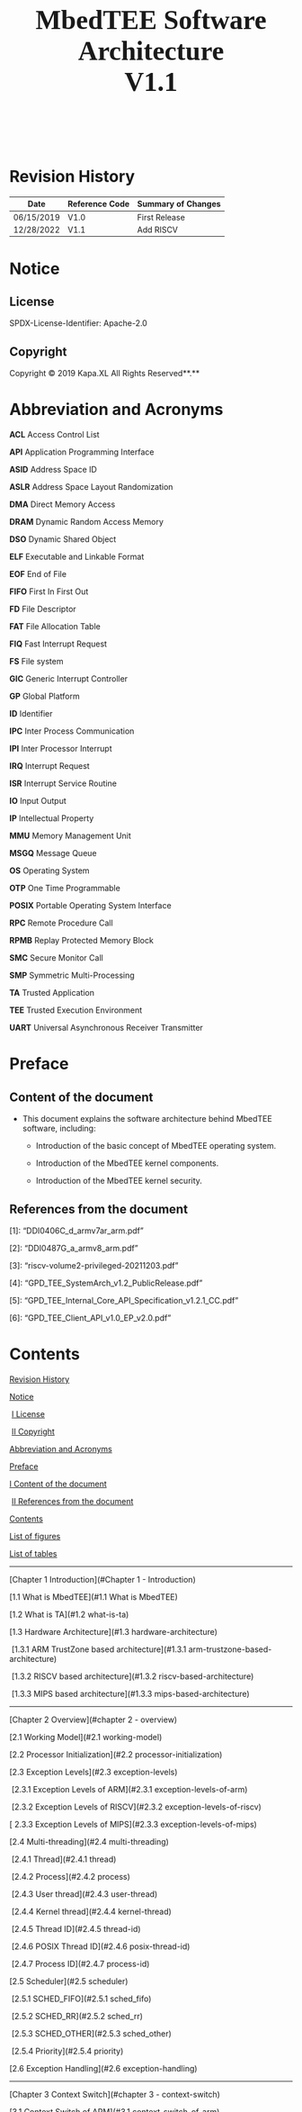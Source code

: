 <div align=center STYLE="page-break-after: always;">
    <br/><br/><br/><br/><br/><br/><br/><br/><br/><br/><br/><br/>
    <font size=22 face=“Arial”>
        <b>MbedTEE Software Architecture</b>
        <br/>
        <b>V1.1</b> 
    </font>
    <br/><br/><br/><br/><br/><br/>
</div>


# Revision History

| Date       | Reference Code | Summary of Changes |
| ---------- | -------------- | ------------------ |
| 06/15/2019 | V1.0           | First Release      |
| 12/28/2022 | V1.1           | Add RISCV          |

<div STYLE="page-break-after: always;"></div>

# Notice

## License

SPDX-License-Identifier: Apache-2.0

## Copyright

Copyright © 2019 Kapa.XL All Rights Reserved**.**

<div STYLE="page-break-after: always;"></div>

# Abbreviation and Acronyms

**ACL** Access Control List

**API** Application Programming Interface

**ASID** Address Space ID

**ASLR** Address Space Layout Randomization

**DMA** Direct Memory Access

**DRAM** Dynamic Random Access Memory

**DSO** Dynamic Shared Object

**ELF** Executable and Linkable Format

**EOF** End of File

**FIFO** First In First Out

**FD** File Descriptor

**FAT** File Allocation Table

**FIQ** Fast Interrupt Request

**FS** File system

**GIC** Generic Interrupt Controller

**GP** Global Platform

**ID** Identifier

**IPC** Inter Process Communication

**IPI** Inter Processor Interrupt

**IRQ** Interrupt Request

**ISR** Interrupt Service Routine

**IO** Input Output

**IP** Intellectual Property

**MMU** Memory Management Unit

**MSGQ** Message Queue

**OS** Operating System

**OTP** One Time Programmable

**POSIX** Portable Operating System Interface

**RPC** Remote Procedure Call

**RPMB** Replay Protected Memory Block

**SMC** Secure Monitor Call

**SMP** Symmetric Multi-Processing

**TA** Trusted Application

**TEE** Trusted Execution Environment

**UART** Universal Asynchronous Receiver Transmitter

<div STYLE="page-break-after: always;"></div>

# Preface

## Content of the document 

- This document explains the software architecture behind MbedTEE software, including:

  - Introduction of the basic concept of MbedTEE operating system.

  - Introduction of the MbedTEE kernel components.


  - Introduction of the MbedTEE kernel security.

## References from the document

\[1\]: “DDI0406C_d_armv7ar_arm.pdf”

\[2\]: “DDI0487G_a_armv8_arm.pdf”

\[3\]: “riscv-volume2-privileged-20211203.pdf”

\[4\]: “GPD_TEE_SystemArch_v1.2_PublicRelease.pdf”

\[5\]: “GPD_TEE_Internal_Core_API_Specification_v1.2.1_CC.pdf”

\[6\]: “GPD_TEE_Client_API_v1.0_EP_v2.0.pdf”

<div STYLE="page-break-after: always;"></div>

# Contents

[Revision History](#revision-history)

[Notice](#notice)

​	[I License](#license)

​	[II Copyright](#copyright)

[Abbreviation and Acronyms](#abbreviation-and-acronyms)

[Preface](#preface)

[	I Content of the document](#content-of-the-document)

​	[II References from the document](#references-from-the-document)

[Contents](#contents)

[List of figures](#list-of-figures)

[List of tables](#list-of-tables)

------

[Chapter 1 Introduction](#Chapter 1 - Introduction)

[1.1 What is MbedTEE](#1.1 What is MbedTEE)

[1.2 What is TA](#1.2 what-is-ta)

[1.3 Hardware Architecture](#1.3 hardware-architecture)

​	[1.3.1 ARM TrustZone based architecture](#1.3.1 arm-trustzone-based-architecture)

​	[1.3.2 RISCV based architecture](#1.3.2 riscv-based-architecture)

​	[1.3.3 MIPS based architecture](#1.3.3 mips-based-architecture)

------

[Chapter 2 Overview](#chapter 2 - overview)

[2.1 Working Model](#2.1 working-model)

[2.2 Processor Initialization](#2.2 processor-initialization)

[2.3 Exception Levels](#2.3 exception-levels)

​	[2.3.1 Exception Levels of ARM](#2.3.1 exception-levels-of-arm)

​	[2.3.2 Exception Levels of RISCV](#2.3.2 exception-levels-of-riscv)

[	2.3.3 Exception Levels of MIPS](#2.3.3 exception-levels-of-mips)

[2.4 Multi-threading](#2.4 multi-threading)

​	[2.4.1 Thread](#2.4.1 thread)

​	[2.4.2 Process](#2.4.2 process)

​	[2.4.3 User thread](#2.4.3 user-thread)

​	[2.4.4 Kernel thread](#2.4.4 kernel-thread)

​	[2.4.5 Thread ID](#2.4.5 thread-id)

​	[2.4.6 POSIX Thread ID](#2.4.6 posix-thread-id)

​	[2.4.7 Process ID](#2.4.7 process-id)

[2.5 Scheduler](#2.5 scheduler)

​	[2.5.1 SCHED_FIFO](#2.5.1 sched_fifo)

​	[2.5.2 SCHED_RR](#2.5.2 sched_rr)

​	[2.5.3 SCHED_OTHER](#2.5.3 sched_other)

​	[2.5.4 Priority](#2.5.4 priority)

[2.6 Exception Handling](#2.6 exception-handling)

------

[Chapter 3 Context Switch](#chapter 3 - context-switch)

[3.1 Context Switch of ARM](#3.1 context-switch-of-arm)

​	[3.1.1 REE SMC](#3.1.1 ree-smc)

​	[3.1.2 TEE SMC](#3.1.2 tee-smc)

​	[3.1.3 AArch32 SVC](#3.1.3 aarch32-svc)

​	[3.1.4 AArch64 SVC](#3.1.4 aarch64-svc)

​	[3.1.5 AArch32 Interrupt](#3.1.5 aarch32-interrupt)

​	[3.1.6 AArch64 Interrupt](#3.1.6 aarch64-interrupt)

[3.2 Context Switch of RISCV](#3.2 context-switch-of-riscv)

​	[3.2.1 System Call](#3.2.1 system-call)

​	[3.2.2 Interrupt](#3.2.2 interrupt)

[3.3 Context Switch of MIPS](#3.3 context-switch-of-mips)

​	[3.3.1 System Call](#3.3.1 system-call)

​	[3.3.2 Interrupt](#3.3.2 interrupt)

------

[Chapter 4 MbedTEE Components](#chapter 4 - mbedtee-components)

[4.1 Overview](#4.1 overview)

[4.2 System Call](#4.2 system-call)

[4.3 Heap Manager](#4.3 heap-manager)

[4.4 Page Manager](#4.4 page-manager)

[4.5 Timer Framework](#4.5 timer-framework)

[4.6 Synchronization Primitives](#4.6 synchronization-primitives)

[4.7 Tasklet](#4.7 tasklet)

[4.8 Workqueue](#4.8 workqueue)

[4.9 IPI](#4.9 ipi)

[4.10 RPC](#4.10 rpc)

[4.11 IPC](#4.11 ipc)

[4.12 ELF Loader](#4.12 elf-loader)

[4.13 MMU](#4.13 mmu)

[4.14 File System](#4.14 file-system)

​	[4.14.1 FS types](#4.14.1 fs-types)

​	[4.14.2 FS Operations](#4.14.2 fs-operations)

[4.15 Storage](#4.15 storage)

​	[4.15.1 Transient](#4.15.1 transient)

​	[4.15.2 Persistent](#4.15.2 persistent)

[4.16 DTB](#4.16 DTB)

[4.17 GlobalPlatform](#4.17 globalplatform)

------

[Chapter 5 TEE Security](#chapter 5 - tee-security)

[5.1 Isolation](#5.1 isolation)

​	[5.1.1 REE-TEE Isolation](#5.1.1 ree-tee-isolation)

​	[5.1.2 User-Kernel Isolation](#5.1.2 user-kernel-isolation)

​	[5.1.3 TA Isolation](#5.1.3 ta-isolation)

[5.2 ELF Mapping](#5.2 elf-mapping)

[5.3 Timer](#5.3 timer)

​	[5.3.1 Overview](#5.3.1 overview)

​	[5.3.2 Monotonic Counter](#5.3.2 monotonic-counter)

​	[5.3.3 Time Category](#5.3.3 time-category)

[5.4 Debugging](#5.4 debugging)

[5.5 Access Control Policy](#5.5 access-control-policy)

[5.6 IPC Security](#5.6 ipc-security)

​	[5.6.1 Message Queue](#5.6.1 message-queue)

​	[5.6.2 File descriptor sharing](#5.6.2 file-descriptor-sharing)

[5.7 RPC Security](#5.7 rpc-security)

[5.8 Image Security](#5.8 image-security)



------



# List of figures

[Figure 1‑1 ARM TrustZone Based Architecture](#Figure 1-1 ARM TrustZone Based Architecture)

[Figure 1‑2 FVP_VE_Cortex_A15x4 Processors](#Figure 1-2 FVP_VE_Cortex_A15x4 Processors)

[Figure 1‑3 RISCV Based Architecture](#Figure 1-3 RISCV Based Architecture)

[Figure 1‑4 QEMU RISCV Processors](#_Figure 1-4 QEMU RISCV Processors)

[Figure 1‑5 MIPS32 Based Architecture](#_Figure 1-5 MIPS32 Based Architecture)

[Figure 2‑1 Client is from REE](#_Figure 2-1 Client is from REE)

[Figure 2‑2 Client is another TA](#_Figure 2-2 Client is another TA)

[Figure 2‑3 Processor 0 Initialization Flow](#_Figure 2-3 Processor 0 Initialization Flow)

[Figure 2‑4 Secondary Processor Initialization Flow](#_Figure 2-4 Secondary Processor Initialization Flow)

[Figure 2‑5 Exception Levels of AArch32@ARMv7-A](#_Figure 2-5 Exception Levels of AArch32@ARMv7-A)

[Figure 2‑6 Exception Levels of AArch64@ARMv8-A/ARMv9-A](#_Figure 2-6 Exception Levels of AArch64@ARMv8-A/ARMv9-A)

[Figure 2‑7 Exception Levels of RISCV](#_Figure 2-7 Exception Levels of RISCV )

[Figure 2‑8 Exception Levels of MIPS](#_Figure 2-8 Exception Levels of MIPS)

[Figure 3-1 Synchronous SMC Call - AArch32](#_Figure 3-1 Synchronous SMC Call - AArch32)

[Figure 3‑2 Synchronous SMC Call – AArch64](#Figure 3-2 Synchronous SMC Call – AArch64)

[Figure 3‑3 Asynchronous SMC Call – AArch32](#_Figure 3-3 Asynchronous SMC Call – AArch32)

[Figure 3‑4 Asynchronous SMC Call – AArch64](#_Figure 3-4 Asynchronous SMC Call – AArch64)

[Figure 3‑5 System Call – AArch32](#_Figure 3-5 System Call – AArch32)

[Figure 3‑6 System Call – AArch64](#_Figure 3-6 System Call – AArch64)

[Figure 3‑7 FIQ Interrupts the REE - AArch32](#_Figure 3-7 FIQ Interrupts the REE - AArch32)

[Figure 3‑8 FIQ Interrupts the REE (Scheduled) - AArch32](#_Figure 3-8 FIQ Interrupts the REE (Scheduled) - AArch32)

[Figure 3‑9 FIQ - AArch32](#_Figure 3-9 FIQ - AArch32)

[Figure 3‑10 MbedTEE Forwards IRQ to REE - AArch32](#_Figure 3-10 MbedTEE Forwards IRQ to REE - AArch32)

[Figure 3‑11 TEE IRQ Interrupts the REE - AArch64](#_Figure 3-11 TEE IRQ Interrupts the REE - AArch64)

[Figure 3‑12 TEE IRQ Interrupts the REE (Scheduled) - AArch64](#_Figure 3-12 TEE IRQ Interrupts the REE (Scheduled) - AArch64)

[Figure 3‑13 REE IRQ Interrupts the TEE - AArch64](#_Figure 3-13 REE IRQ Interrupts the TEE - AArch64)

[Figure 3‑14 TEE IRQ - AArch64](#_Figure 3-14 TEE IRQ - AArch64)

[Figure 3‑15 System Call - RISCV](#_Figure 3-15 System Call - RISCV)

[Figure 3‑16 Interrupt – RISCV](#_Figure 3-16 Interrupt - RISCV)

[Figure 3‑17 System Call - MIPS](#_Figure 3-17 System Call - MIPS)

[Figure 3‑18 Interrupt - MIPS](#_Figure 3-18 Interrupt - MIPS)

[Figure 4‑1 MbedTEE Components](#_Figure 4-1 MbedTEE Components)

[Figure 4‑2 Persistent storage based on reefs](#_Figure 4-2 Persistent storage based on reefs)

[Figure 5‑1 AArch32 Address Space](#_Figure 5-1 AArch32 Address Space)

[Figure 5‑2 AArch64 Address Space](#_Figure 5-2 AArch64 Address Space)

[Figure 5‑3 RISCV32 SV32 Address Space](#_Figure 5-3 RISCV32 SV32 Address Space)

[Figure 5‑4 RISCV64 SV39 Address Space](#_Figure 5-4 RISCV64 SV39 Address Space)

[Figure 5‑5 MIPS32 Address Space](#_Figure 5-5 MIPS32 Address Space)

[Figure 5‑6 PS information](#_Figure 5-6 PS information)

# List of tables

[Table 1‑1 OS information - ARM](#_Table 1‑1 OS information - ARM)

[Table 1‑2 Communication Method - ARM](#_Table 1‑2 Communication Method - ARM)

[Table 1‑3 OS information – RISCV](#_Table 1‑3 OS information – RISCV)

[Table 1‑4 Communication Method - RISCV](#_Table 1‑4 Communication Method - RISCV)

[Table 5‑1 Kernel ELF Segments](#_Table 5‑1 Kernel ELF Segments)

[Table 5‑2 TA ELF Segments](#_Table 5‑2 TA ELF Segments)



<div STYLE="page-break-after: always;"></div>

#  Chapter 1 - Introduction

## 1.1 What is MbedTEE

MbedTEE is an implementation of Trusted Execution Environment (TEE) for embedded devices, it’s a real time operating system which comply with POSIX and GlobalPlatform, it manages the security resources and provides security services to system.

MbedTEE leverages the security architecture in the SoC, it’s explicitly isolated with Rich Execution Environment (REE) and the isolation is enforced by the SoC’s security technology at hardware level, remote procedure call (RPC) is introduced for the REE-TEE communication. TEE has higher security level than REE, and TEE can enable or disable the REE access to some of the hardware resources.

MbedTEE currently supports AArch32, AArch64, Riscv32, Riscv64 and MIPS32R2 architectured processors (CPU).

## 1.2 What is TA

A Trusted Application (TA) is a program that runs in the TEE user space and exposes security services to its clients.

A Trusted Application is command-oriented. Clients access a Trusted Application by opening a session with the Trusted Application and invoking commands within the session. When a Trusted Application receives a command, it parses the messages associated with the command, performs any required processing, and then sends a response back to the client.

A client typically runs in the Rich Execution Environment and communicates with a Trusted Application using the TEE Client API. It is then called a “Client Application”. It is also possible for a Trusted Application to act as a client of another Trusted Application, using the GlobalPlatform Internal Core API. The term “Client” covers both cases.

## 1.3 Hardware Architecture

Before looking into MbedTEE, this section introduces some of possible hardware architectures that the TEE may run at.

- The ARM TrustZone based architecture.

- The RISCV based architecture

- The MIPS based architecture

### 1.3.1 ARM TrustZone based architecture

<img src="media-arch/image2.png" style="zoom:35%"/>

<center><h6>Figure 1-1 ARM TrustZone Based Architecture</h6></center>

The ARM processor (armv7a, armv8a and armv9a CPU) can work in non-trusted mode and trusted mode, depending on the TrustZone enable or not. The non-trusted mode is design for the rich OS (e.g. Linux) with all non-secure applications. Whereas, the trusted mode is designed for the TEE to execute secure libraries and trusted applications.

Under the ARM TrustZone architecture, the TEE runs at the same processor (CPU) as the REE with the time-sharing scheduling mechanism. TEE and REE are explicitly isolated and this isolation is enforced by the TrustZone and SoC’s security technology at hardware level, only a tiny bridge based on the SMC instruction is used for the REE-TEE communication.

The following figure takes the ARM FVP_VE_Cortex_A15x4 as an example, this SoC is designed to have 4 processors in one CPU cluster, MbedTEE can run on all of these processors with SMP supported, which means SMC instruction can be executed on every processor to request the security services from MbedTEE, MbedTEE will process the requests symmetrically.

<img src="media-arch/image3.png" style="zoom:30%"/>

<center><h6>Figure 1-2 FVP_VE_Cortex_A15x4 Processors</h6></center>

Seen from the above hardware architectures, ARM SoC supports below software architecture with TEE. Table 1‑1 illustrates the OS information.

<center><h6>Table 1‑1 OS information - ARM</h6></center>

| Rich Execution Environment | Trusted Execution Environment |
|:--------------------------:|:-----------------------------:|
|  ARM Non-Trusted (Linux)   |     ARM Trusted (TEE OS)      |



Table 1‑2 illustrates the communication method between different execution environments.												

<center><h6>Table 1‑2 Communication Method - ARM</h6></center>

|          |  REE to TEE   |  TEE to REE   |
|:--------:|:-------------:|:-------------:|
|   Data   | Shared memory | Shared memory |
| Commands |      SMC      |   IPI (SGI)   |

The communications between REE and TEE relies on Secure Monitor Call (SMC) instruction or IPI (inter processor interrupt), through which the CPU enters monitor mode from non-secure or secure and then fully switch the context of different worlds.

### 1.3.2 RISCV based architecture

<img src="media-arch/image4.png" style="zoom:35%"/>

<center><h6>Figure 1-3 RISCV Based Architecture</h6></center>

Due to the RISCV does not have the TrustZone or similar extension, thus the MbedTEE needs to run at a dedicated security processor (CPU). At this case, the REE processor (CPU) is running the rich OS (e.g. Linux) with all non-secure applications. Whereas, the TEE processor is running the MbedTEE to execute secure libraries and trusted applications.

Under this architecture, TEE and REE are explicitly isolated and the isolation is enforced by the SoC’s security technology at hardware level, only a tiny bridge based on the SSWI is used for the REE-TEE communication.

The following figure takes the RISCV32/RISCV64 QEMU virtual platform as an example, this platform is configured to have 8 processors (e.g. qemu-system-riscv64 -M virt -smp 8), MbedTEE can run on all of these processors with SMP supported, which means SSWI interrupt can be served/issued on every processor to request/response the security services from MbedTEE, MbedTEE will process the requests symmetrically.

<img src="media-arch/image5.png" style="zoom:30%"/>

<center><h6>Figure 1-4 QEMU RISCV Processors</h6></center>

Seen from the above hardware architectures, RISCV virtual platform supports below software architecture with TEE. Table 1‑3 illustrates the OS information.

<center><h6>Table 1‑3 OS information – RISCV</h6></center>

|  Rich Execution Environment  | Trusted Execution Environment |
|:----------------------------:|:-----------------------------:|
| REE Processors (4~7) (Linux) | TEE Processors (0~3) (TEE OS) |

Table 1‑4 illustrates the communication method between different execution environments.

<center><h6>Table 1‑4 Communication Method - RISCV</h6></center>

|          |  REE to TEE   |  TEE to REE   |
|:--------:|:-------------:|:-------------:|
|   Data   | Shared memory | Shared memory |
| Commands |     SSWI      |     SSWI      |

The communications between REE and TEE relies on SSWI extension, through which the CPU generates the software interrupt to the other world.

### 1.3.3 MIPS based architecture

Current MbedTEE only supports to run at a single MIPS32R2 processor (CPU), no SMP supported, no REE communication supported.

<img src="media-arch/image6.png" style="zoom:40%"/>

<center><h6>Figure 1-5 MIPS32 Based Architecture</h6></center>

<div STYLE="page-break-after: always;"></div>

#  Chapter 2 - Overview

## 2.1 Working Model

- Client is from the REE

  <img src="media-arch/image7.png" style="zoom:20%"/>

<center><h6>Figure 2-1 Client is from REE</h6></center>

- Client is another TA (instance)

  <img src="media-arch/image8.png" style="zoom:20%"/>

<center><h6>Figure 2-2 Client is another TA</h6></center>

## 2.2 Processor Initialization

Take the ARM TrustZone based SoC as example, RISCV/MIPS flow are similar except the secondary processors (CPU) wake up method.

- Processor 0 initialization flow in TEE world:

  <img src="media-arch/image9.png" style="zoom:40%"/>

<center><h6>Figure 2-3 Processor 0 Initialization Flow</h6></center>

- Secondary processors initialization flow in TEE world:

  <img src="media-arch/image10.png" style="zoom:40%"/>

<center><h6>Figure 2-4 Secondary Processor Initialization Flow</h6></center>

## 2.3 Exception Levels

### 2.3.1 Exception Levels of ARM

The following figure illustrates the exception levels and security states in the AArch32@ARMv7-A processor. (It’s a little bit different with the AArch64@ARMv8-A/ARMv9-A on the S-EL3, AArch64 has the S-EL1 for the TEE kernel and S-EL3 for the secure monitor, which the AArch32@ARMv7-A does not have the S-EL3, the TEE kernel occupies the S-EL1 alongside the secure monitor in the ARMv7-A.)

**EL0**: lowest exception level to execute the REE applications.

**EL1**: privileged exception level to execute the REE kernel.

**EL2**: privileged exception level to execute the Hypervisor.

**S-EL0**: secure exception level to execute the trusted applications.

**S-EL1**: secure exception level to execute the TEE kernel.

**S-EL3**: highest secure exception level to execute the secure monitor routine.

![](media-arch/image11.png)

<center><h6>Figure 2-5 Exception Levels of AArch32@ARMv7-A</h6></center>

**Processor modes in the AArch32@ARMv7-A**:

**User**: non-privileged mode for most of the programs and applications.

**SVC**: Entered on reset, or when a SVC instruction is executed.

**System**: privileged mode for the operating system, sharing the registers with User mode.

**FIQ**: Entered on an FIQ interrupt exception

**IRQ**: Entered on an IRQ interrupt exception

**ABT**: Entered on a memory access exception

**UND**: Entered when an undefined instruction is executed

![](media-arch/image12.png)

<center><h6>Figure 2-6 Exception Levels of AArch64@ARMv8-A/ARMv9-A</h6></center>

### 2.3.2 Exception Levels of RISCV

**Level 0**: **User** exception level to execute the applications.

**Level 1**: **Supervisor** exception level to execute the kernel.

**Level 2**: Reserved.

**Level 3**: **Machine** exception level, highest privileges.

![](media-arch/image13.png)

<center><h6>Figure 2-7 Exception Levels of RISCV</h6></center>

### 2.3.3 Exception Levels of MIPS

**User Mode**: **User** exception level to execute the applications.

**Kernel Mode**: **Kernel** exception level to execute the kernel. The core enters kernel mode both at reset and when an exception is recognized.

**Supervisor Mode**: Not in use.

![](media-arch/image14.png)

<center><h6>Figure 2-8 Exception Levels of MIPS</h6></center>

## 2.4 Multi-threading

Most of the modern operating systems provide the multi-threading support and MbedTEE is not different from these operating systems. MbedTEE supports multi-threads as they can provide concurrency or parallelism on the single or multiple processor (CPU) systems.

MbedTEE modules (TA or kernel modules) can attain parallelism by spawning some operations in the background, TA or kernel modules achieve this by delegating these operations to the corresponding user or kernel threads, these threads are independent sequences of execution corresponding to their mission.

**There are diverse definitions of the user and kernel threads under different operating systems, the following sections introduce what they are under the MbedTEE operating systems.**

### 2.4.1 Thread

A thread is an entity within a process that can be scheduled for execution. Each thread has its own scheduling attribute (e.g. scheduling policy and priority), thread local storage, a unique thread identifier, and a set of structures the operating system will use to save/restore the thread context in scheduling. The thread context includes the thread's set of machine registers, the kernel stack and the user stack in its process’s address space.

### 2.4.2 Process

A process is one that only runs at the user space and runs only the TA’s code. Each process is started with a single thread, often called the primary thread, but can create additional threads from any of its threads, each process must have at least one thread of execution. Each process provides the resources needed to execute a program, including a virtual address space, executable code, heap, opened handles to system objects (e.g. file descriptors), device ACL, IPC ACL, a unique process identifier, process configuration (e.g. name and UUID). The process’s resources are visible to all of its threads, that means one thread can share the resource with each other threads within the same process. The process resource is totally not visible to other processes, the resource sharing between processes must go through the explicit IPC.

### 2.4.3 User thread

A user thread is one that runs at the user space, but it can call into kernel space by issuing system call, it’s still considered a user thread even though it can execute kernel code.

MbedTEE provides the complete support of POSIX thread in the user space, each process (TA) can create its own thread(s), new created thread is only visible within the owner process (TA).

### 2.4.4 Kernel thread

A kernel thread is one that only runs at the kernel space and runs only the kernel code, it’s created by the operating system or kernel modules and it’s not associated with any user thread.

Both the user and kernel threads are scheduled by the kernel scheduler.

### 2.4.5 Thread ID

Thread unique identifier within the whole MbedTEE.

### 2.4.6 POSIX Thread ID

Thread unique identifier within its owner process (TA).

### 2.4.7 Process ID

Process unique identifier within the whole MbedTEE, it’s equal to its primary thread ID.

## 2.5 Scheduler

In order to support the multi-threading, MbedTEE supports the POSIX standard scheduler to control the execution of each thread, each thread has its own associated scheduling policy and priority. Associated with each policy is a priority range. Each policy specifies the minimum and maximum priorities for that policy. The priority ranges for each policy may overlap the priority ranges of other policies.

To balance the loading of processors (CPU) which are running at the same MbedTEE, MbedTEE scheduler supports the Symmetric Multi-Processing (SMP) mechanism.

MbedTEE provides the support of following scheduler policies:

### 2.5.1 SCHED_FIFO

Generally, SCHED_FIFO is a real-time scheduling policy known as "first come, first served." This strategy allows real-time processes to run until a higher priority thread arrives or they voluntarily yield the processor (CPU). SCHED_FIFO is suitable for threads that require a strict response time because it ensures that once a thread is executed, it will not be preempted by other threads of same priority.

MbedTEE supports the SCHED_FIFO policy, threads scheduled under this policy are chosen from a thread ready queue that is ordered by the time its threads have been on the queue without being executed; generally, the head of the queue is the thread that has been on the queue the longest time, and the tail is the thread that has been on the queue the shortest time.

- When a SCHED_FIFO thread starts running, it continues to run until it voluntarily gives up CPU or is preempted by a higher priority thread.

- If multiple SCHED_FIFO threads of the same priority are ready to run, the SCHED_FIFO policy requires that the currently running thread must actively yield CPU before subsequent threads of the same priority can run.

- The thread becomes the tail of the thread ready queue under the following cases:

- When a running thread [yield](http://pubs.opengroup.org/onlinepubs/9699919799/functions/sched_yield.html) CPU,

- When a blocked thread becomes a runnable thread,

- When the priority is changed.

When using SCHED_FIFO, be aware that such threads can occupy the CPU for a long time, affecting the execution of other threads on the system. Therefore, such threads should be designed to ensure that they can yield the CPU in a reasonable amount of time to avoid excessive use of system resources.

### 2.5.2 SCHED_RR

MbedTEE supports the SCHED_RR policy, SCHED_RR is a real-time scheduling policy that manages threads on a Round-Robin basis. This policy ensures fairness by allowing threads with the same priority to take turns using CPU resources in the order of time slices. When a thread runs out of time slices, it is placed at the end of the ready queue, waiting for the next dispatch.

The effect of this policy is to ensure that if there are multiple SCHED_RR threads at the same priority, one of them does not monopolize the CPU. An application should not rely only on the use of SCHED_RR to ensure application progress among multiple threads if the application includes threads using the SCHED_FIFO policy at the same or higher priority levels or SCHED_RR threads at a higher priority level.

### 2.5.3 SCHED_OTHER

POSIX defines the policy SCHED_OTHER which is implementation-defined, that allows the operating system define its own specific scheduling policy to improve the portability.

MbedTEE SCHED_OTHER is a dynamic-priority policy, the priority will be auto-decreased after the thread consumed certain CPU time slice, when the priority decreased to the minimum, MbedTEE scheduler will reset its priority to the original one, and so on. This policy ensures that there is no thread with SCHED_OTHER policy can monopolize the CPU. Major of the TAs will use this policy and this is the default policy when creating a thread.

### 2.5.4 Priority

MbedTEE scheduler manages both the kernel and user thread execution, the kernel and user thread have different priority ranges, major of the kernel threads have higher priority than the user thread. The priority differences are listed as below, higher value corresponding to higher priority.

- 0 ~ 63 for the kernel thread priority

- 0 ~ 39 for the user thread priority

- Default kernel thread priority is 44

- Default user thread priority is 16

Kernel thread can set its priority even lower than the user thread, that’s depended on the thread’s mission.

## 2.6 Exception Handling

Exception is a system event or condition that requires to halt the normal execution and instead executes a dedicated software routine known as the exception handler. After the exception has been handled, the operating system resumes the context before taking the exception if there is no context switch required. (refer to the following chapter for the context switch).

**MbedTEE kernel catches all the exceptions and handles all of them to avoid the undefined behaviors of the TEE execution.**

Here takes the AArch32 exceptions as an example (4 kinds of exceptions):

- Interrupt:

  - FIQ: According to the MbedTEE design, the FIQ is dedicated for the TEE world, and all FIQs are routed to the monitor mode. The FIQ is not visible to the REE world, REE world can’t influence any FIQ configurations and exceptions.

  - IRQ: The IRQ is dedicated for the REE world, but it may occur during the MbedTEE execution. In case of the IRQ occurred during the MbedTEE execution, MbedTEE just switch the context to REE instead of responding this IRQ, that means the REE IRQ can interrupt the MbedTEE execution and MbedTEE just forwards the IRQ to REE. A substituted solution is that MbedTEE masks the IRQ during the MbedTEE execution, as thus the IRQ will never be able to interrupt the MbedTEE, but the IRQ latency time will be terrible.
- Aborts:

  - Prefetch aborts on the instruction fetch

  - Data aborts on the data access

  - Undefined aborts
- **Reset**: Reset is the highest priority exception and can’t be masked.
- Software Generated:

  - The supervisor call (SVC) enables the user code to request the kernel service.
- The secure monitor call (SMC) enables the REE to request the TEE service.



<div STYLE="page-break-after: always;"></div>

#  Chapter 3 - Context Switch

## 3.1 Context Switch of ARM

Context switch may happen during any time of the processor (CPU) execution, and may be triggered by the software interrupt or the external interrupt.

There are two kinds of context switches under the ARM TrustZone based MbedTEE architecture, one is the REE-TEE world context switch, another one is the thread context switch inside the MbedTEE.

The following sections illustrate the different handling manners of different cases inside MbedTEE.

### 3.1.1 REE SMC

REE can request the TEE service through the SMC, there are two kinds of function calls can be issued by REE: the synchronous and the asynchronous calls.

#### Synchronous Call

The AArch32 synchronous call is used for the short time request, with this type the monitor routine does not wakeup any MbedTEE threads to respond this call, it handles this kind of calls directly with the FIQ and IRQ masked. Only the REE-TEE world contexts are switched under this type, no context switch of MbedTEE threads.

![](media-arch/image15.png)



<center><h6>Figure 3-1 Synchronous SMC Call - AArch32</h6></center>

The AArch64 synchronous call is different with AArch32, AArch64 monitor delegates the EL3 SMC to EL1 SGI, then the synchronous call can be handled in EL1 MbedTEE SGI routine properly.

![](media-arch/image16.png)



<center><h6>Figure 3-2 Synchronous SMC Call – AArch64</h6></center>

#### Asynchronous Call

The asynchronous call is used for handling long time request which may lead MbedTEE wait, with this type the monitor routine (or EL1 SGI routine @ AArch64) wakes up a MbedTEE kernel thread (rpc-workqueue) to respond this call by enqueuing a work to the rpc-workqueue. The REE-TEE world context switch and the MbedTEE thread context switch are both involved.

**For the AArch32 SMC:**

![](media-arch/image17.png)

<center><h6>Figure 3-3 Asynchronous SMC Call – AArch32</h6></center>

**For the AArch64 SMC:**

![](media-arch/image18.png)

<center><h6>Figure 3-4 Asynchronous SMC Call – AArch64</h6></center>

### 3.1.2 TEE SMC

Normally the MbedTEE kernel is working at the AArch32 System mode or AArch64 EL1T, when the MbedTEE kernel needs to request the monitor services, it can also issue the SMC to enter the monitor mode. Currently this kind of TEE SMC (SMC Issued from MbedTEE internal) is only used for the secondary processors power up and power down.

### 3.1.3 AArch32 SVC

AArch32 SVC is the software generated supervisor call to request the kernel service (system call). The following figure illustrates the AArch32 context switch of both the normal SVC and scheduler SVC.

![](media-arch/image19.png)



<center><h6>Figure 3-5 System Call – AArch32</h6></center>

### 3.1.4 AArch64 SVC

AArch64 SVC is the software generated supervisor call to request the kernel service (system call). The following figure illustrates the AArch64 context switch of both the normal SVC and scheduler SVC.

![](media-arch/image20.png)

<center><h6>Figure 3-6 System Call – AArch64</h6></center>

### 3.1.5 AArch32 Interrupt

#### FIQ Raised during REE Execution

The AArch32 FIQ is dedicated for the MbedTEE and the FIQs are all routed to monitor mode, so when a FIQ is raised during REE execution, the monitor receives this FIQ and switches the context to the MbedTEE, then the MbedTEE corresponding FIQ routine can respond this FIQ.

- If it is a normal FIQ, it isn’t related to any scheduler functionalities.

![](media-arch/image21.png)



<center><h6>Figure 3-7 FIQ Interrupts the REE - AArch32</h6></center>

- If it is a FIQ related to MbedTEE scheduler. (e.g. scheduler timer FIQ)

![](media-arch/image22.png)



<center><h6>Figure 3-8 FIQ Interrupts the REE (Scheduled) - AArch32</h6></center>

#### FIQ Raised during TEE Execution

Due to the AArch32 FIQ is dedicated for the MbedTEE, so the handler logic is quite simple when the FIQ is raised during MbedTEE execution. Refer to the following figure to know the details of the normal FIQ and scheduler FIQ handler logics.

![](media-arch/image23.png)

<center><h6>Figure 3-9 FIQ - AArch32</h6></center>

#### IRQ Raised during TEE Execution

The AArch32 IRQ is dedicated for the REE and the IRQ may occur during the TEE execution, MbedTEE just switches the context to REE instead of responding this IRQ.

After the AArch32 processor context is switched to REE, REE receives this IRQ and handles it immediately.

![](media-arch/image24.png)

<center><h6>Figure 3-10 MbedTEE Forwards IRQ to REE - AArch32</h6></center>

#### IRQ Raised during REE Execution

The AArch32 IRQ is dedicated for the REE, so there is no context switch in MbedTEE when the IRQ is raised during REE execution.

###  3.1.6 AArch64 Interrupt 

#### FIQ

The AArch64 FIQ is dedicated for the monitor mode, Monitor FIQ will be asserted on the following cases:

- TEE IRQ raised during REE execution

- REE IRQ raised during TEE execution

For case 1, when a TEE IRQ is raised during REE execution, the processor jumps to the monitor FIQ exception entry, then the monitor switches the context to the MbedTEE, the MbedTEE corresponding IRQ routine will respond this IRQ.

For case 2, when a REE IRQ is raised during TEE execution, the processor jumps to the monitor FIQ exception entry, then the monitor switches the context to the REE, the REE corresponding IRQ routine will respond this IRQ.

- If it is a normal TEE IRQ, it isn’t related to any scheduler functionalities.

![](media-arch/image25.png)

<center><h6>Figure 3-11 TEE IRQ Interrupts the REE - AArch64</h6></center>

- If it is a TEE IRQ related to MbedTEE scheduler. (e.g. scheduler timer IRQ)

![](media-arch/image26.png)

<center><h6>Figure 3-12 TEE IRQ Interrupts the REE (Scheduled) - AArch64</h6></center>

- REE IRQ raised during TEE execution.

![](media-arch/image27.png)



<center><h6>Figure 3-13 REE IRQ Interrupts the TEE - AArch64</h6></center>

#### TEE IRQ Raised during TEE Execution

Refer to the following figure to know the details of the normal TEE IRQ and scheduler TEE IRQ handler logics.

![](media-arch/image28.png)



<center><h6>Figure 3-14 TEE IRQ - AArch64</h6></center>

#### REE IRQ Raised during REE Execution

There is no context switch in MbedTEE when the REE IRQ is raised during REE execution.

## 3.2 Context Switch of RISCV

Context switch may happen during any time of the RISCV processor (CPU) execution, and may be triggered by the software interrupt or the external interrupt.

The following sections illustrate the different handling manners of different cases inside MbedTEE.

### 3.2.1 System Call

RISCV supports the ECALL instruction to make a request to the supporting execution environment, MbedTEE trusted application uses such software generated environment call to request the kernel service, which means the system call. The following figure illustrates the context switch on both the normal system call and scheduler system call.

![](media-arch/image29.png)

<center><h6>Figure 3-15 System Call - RISCV</h6></center>

### 3.2.2 Interrupt

Refer to the following figure to know the details of the RISCV normal interrupt and scheduler interrupt handler logics.

![](media-arch/image30.png)

<center><h6>Figure 3-16 Interrupt - RISCV</h6></center>

## 3.3 Context Switch of MIPS

Context switch may happen during any time of the MIPS processor (CPU) execution, and may be triggered by the software interrupt or the external interrupt.

The following sections illustrate the different handling manners of different cases inside MbedTEE.

### 3.3.1 System Call

MIPS supports the SYSCALL instruction to make a request to the kernel mode, MbedTEE trusted application uses such software generated call to request the kernel service, which means the system call. The following figure illustrates the context switch on both the normal system call and scheduler system call.

![](media-arch/image31.png)



<center><h6>Figure 3-17 System Call - MIPS</h6></center>

### 3.3.2 Interrupt

Refer to the following figure to know the details of the MIPS normal interrupt and scheduler interrupt handler logics.

![](media-arch/image32.png)



<center><h6>Figure 3-18 Interrupt - MIPS</h6></center>

<div STYLE="page-break-after: always;"></div>

#  Chapter 4 - MbedTEE Components

## 4.1 Overview

MbedTEE kernel is consisted of the fundamental core and the kernel modules.

MbedTEE core provides the basic functionality of an operating system, such as the exception handling, scheduler, heap management, page management, timer framework, thread management, process management, system call, tasklets, workqueue, DTS, IPC, RPC, synchronization primitives and file system etc.

MbedTEE kernel module is Linux-like module to extend the functionality of the core, it’s usually used for describing a SoC peripheral driver. It is piece of code that integrates into the kernel image. But now, it cannot be compiled separately into a dynamic loaded kernel object, so you cannot load or unload dynamically as the Linux module does.

![](media-arch/image33.png)

<center><h6>Figure 4-1 MbedTEE Components</h6></center>

**The following sections introduce only the major components of the MbedTEE software.**

## 4.2 System Call

MbedTEE provides the support of system call (syscall) for the TA to request the kernel services. In most of the operating systems, syscalls can only be made from the user space, MbedTEE is not different from these operating systems. System call is an exception that can be caught by the processor’s exception handler which saves the calling thread’s context and prepares the parameters for the destination function, then the handler jumps to the MbedTEE general syscall to process the destination function, the destination function will be executed with the calling thread’s stack.

MbedTEE has quite limited number of syscalls for the security reason, while many other modern operating systems have hundreds of syscalls. (e.g. the Linux has more than 300 syscalls).

Major of the MbedTEE syscalls are defined in the POSIX style which allow the TA to be portable. The popular system calls like open, read, write, ioctl, close, lseek, mmap, stat, readdir, printf, poll, epoll and exit etc. are all supported.

MbedTEE has a C library (libc) in the user space to provide the wrapper functions for the syscalls, the C library is built from the latest newlib with reentrant enabled and retargeted lock for the thread-safety. The C library is released in a dynamic shared object (libc.so), MbedTEE kernel has ELF loader to load such DSOs.

## 4.3 Heap Manager

MbedTEE heap manager provides the service for other kernel components to allocate and free the kernel memory dynamically.

As we all know that dynamic using of the memory pieces will cause the memory fragment, in order to decrease the memory fragmenting, MbedTEE introduces the buddy algorithm to the memory management. Two kinds of allocators in use:

- Buddy allocator – for the small piece which size is almost aligned to power of two.

- Bitmap allocator – for the small piece which size is quite not aligned to power of two.

- MbedTEE heap manager provides the supports on:

- Allocate and free the physically continuous memory, the memory space is mapped with the continuous pages.

- Allocate and free the virtually continuous memory, the memory space is mapped with the scattered pages.

## 4.4 Page Manager

MbedTEE page manager provides the service for other kernel components to allocate and free the kernel pages dynamically.

In order to decrease the page fragmenting, MbedTEE page allocation is under the control of buddy algorithm.

MbedTEE page manager provides the supports on:

- Allocate and free the continuous pages.

- Allocate and free the scattered pages.

## 4.5 Timer Framework

MbedTEE uses the CPU’s generic timer (ARM generic timer, RISCV sstc, RISCV clint timer or MIPS CP0 timer) as the monotonic counter and source of the timer events.

MbedTEE timer framework provides the supports on:

- Get the monotonic system time.

- Get/Set the system time.

- Create and destroy the timer event.

- Start and stop the timer event.

- Renew the timer event.

- Migrating the timer events when CPU hot-plug.

## 4.6 Synchronization Primitives

MbedTEE kernel provides the low-level mechanisms for the thread synchronization.

- atomic operation (32-bits)

- mutual exclusion (ARM 8-bits, others 32-bits)

- spinlock (ARM 8-bits, others 32-bits)

- semaphore (ARM 8-bits, others 32-bits)

- wait queue

When the race conditions of the multi-threading shared resource are inevitable, the synchronization primitive must be introduced to achieve the thread-safety, usually the atomic operation, mutual exclusion, spinlock and semaphore can be used on this case.

## 4.7 Tasklet

MbedTEE tasklet is a Linux-like mechanism for the kernel modules to insert deferred works, it is typically used for handling the bottom halves of the interrupts, taskletd is running with the interrupt unmasked and it has critical priority. With this mechanism the kernel modules can postpone the long time works to the taskletd, this will improve the latency time of the top half interrupt handling.

If a tasklet routine is scheduled from an interrupt context, the taskletd will be executed immediately with its own stack after exited the interrupt routine. If not, MbedTEE kernel raises the softint to execute taskletd ASAP. Linux softint borrows the current interrupted thread's stack when exiting IRQ boundary, unlike the Linux softint execution, MbedTEE uses the taskletd own stack (context) instead of the interrupted thread's stack.

## 4.8 Workqueue

MbedTEE workqueue is a mechanism for the kernel modules to insert deferred works, similar to the tasklet but with lower priority.

Workqueue supports two types of worker threads which are Normal-Priority worker and High-Priority worker, Normal-Priority workers are designed for the works which are not time critical, High-Priority workers are designed for the works which require the strict response time.

Workqueue is designed to follow the policy "first come, first serve", but one workqueue may have several worker threads in parallel, that means workqueue can only ensure the starting order of works in queue, it’s unable to ensure the ending order of these works.

## 4.9 IPI

IPI is the inter processor interrupt and it is essentially the software generated interrupt which relied on the ARM-SGI or RISCV-SSWI, the IPI driver is designed for the following purposes:

- MbedTEE local cross-processor function calls (e.g. SMP TLB maintenance broadcasting)

- REE-TEE remote procedure calls (RPC)

##  4.10 RPC

The communication between REE and TEE is relied on the MbedTEE RPC driver, RPC callee and caller are both existed to provide the bi-directional communication.

RPC driver is implemented based on the IPI (or ARM-SMC) and shared memory (REE memory). Due to the communication between different execution environments breaks the isolation, so the RPC driver enforces the security checks on the parameters to another environment.

Refer to the 5.7 for the detailed security checks.

##  4.11 IPC

MbedTEE provides the POSIX signal, message queue and shared memory mechanisms for the basic TA IPC, the TA communication and resource sharing must go through the explicit IPC. In order to gain better security on the IPC, MbedTEE introduces the additional security checks on the IPC establishment. Refer to the 5.6 for the detailed security checks on the IPC.

##  4.12 ELF Loader

MbedTEE ELF loader is used for loading the ELF object to each TA virtual address space, it supports to load the executable or dynamic shared object (DSO).

ELF loader parses the TA ELF object and allocates the scattered pages for the necessary segments, finally it maps these segments to the TA user space according to read-only/read-write/executable flags in the TA ELF LOADs. The mapping is done by the MMU driver with the TA private translation table.

The DSO is loaded with the similar way, only difference is that there is no extra page allocation for the DSO read-only segments, all the TA share the read-only pages of the DSO but with different user address mappings.

Address Space Layout Randomization (ASLR) is supported, thus the TA can be compiled and linked with the flag ‘pie’ and then ELF loader can load it to a random virtual address to enhance the security; ELF loader also supports to load the executable TA which was not compiled nor linked with ‘pie’ flag.

The ELF loader always uses the ASLR - random virtual address for the DSO loading, thus the sources of the DSO must be compiled with the flag ‘–fPIC’, otherwise the DSO relocation will be abnormal.

##  4.13 MMU

MbedTEE MMU driver focuses on the following functionalities:

- Cache operations

  - Cache clean

  - Cache invalidates

- Translation table management

- ASID management

- Memory mapping

  - Map the physical page to the kernel virtual address

  - Map the physical page to the user virtual address

  - Support the read-only, read-write, executable, non-cacheable and cacheable mapping flags

- Address translation

  - Kernel physical address to kernel virtual address translation

  - Kernel virtual address to kernel physical address translation

  - User virtual address to kernel physical address translation

##  4.14 File System

### 4.14.1 FS types

MbedTEE supports the following File systems:

- fatfs (ram based)

- tmpfs

- devfs

- debugfs

- reefs (flash based)

### 4.14.2 FS Operations

MbedTEE supports the following FS operations:

- open

- read

- write

- ioctl (only for device file)

- poll (only for device file)

- mmap

- close

- lseek

- fstat

- ftruncate

- rename

- unlink

- mkdir

- readdir

- rmdir

##  4.15 Storage

Current MbedTEE support the transient and persistent storage types, one is volatile object while the other one is non-volatile object.

### 4.15.1 Transient

The transient object implementation is quite simple due to MbedTEE supports the tmpfs and fatfs (which are based on ram, so called ramfs here).

TA can leverage the ramfs operations mentioned in 4.14.2 to manage its own transient objects.

### 4.15.2 Persistent

Current MbedTEE has neither the driver/framework for flash devices nor the driver for Replay Protected Memory Block (RPMB) devices, but TA can leverage the reefs operations mentioned in 4.14.2 to manage its own persistent objects.

Persistent file is encrypted and signed by MbedTEE reefs, then it is sent to REE flash-based file system via RPC. Persistent file decryption and validation are also done by MbedTEE reefs before use, so the file’s confidentiality and integrity can be well protected.

![](media-arch/image34.png)

<center><h6>Figure 4-2 Persistent storage based on reefs</h6></center>

##  4.16 DTB

MbedTEE supports the Flattened Device Tree (FDT) parser, two ways to specify the DTB of MbedTEE:

- Embedded DTB -> enabled by CONFIG_EMBEDDED_DTB, linked into MbedTEE kernel

- External DTB -> enabled by CONFIG_DTB_ADDR

##  4.17 GlobalPlatform

MbedTEE supports the GlobalPlatform specified TEE working model and APIs.

- TEE Client API (mbedtee-client-api)
- TEE Client Driver (linux/drivers/tee/mbedtee)
- TEE Internal Core API (mbedtee-os/user/tee)



<div STYLE="page-break-after: always;"></div>

#  Chapter 5 - TEE Security

## 5.1 Isolation

This section focuses on the REE-TEE world isolation and User-Kernel space isolation.

### 5.1.1 REE-TEE Isolation

TEE should be isolated with the REE based on the hardware security mechanisms in the SoC and/or the TrustZone security in the ARM processor.

REE and TEE should each have its dedicated physical memory and dedicated hardware IPs in the SoC, SoC architecture/bus design should be able to detect the access is from REE or TEE state, thus the IPs can authorize the different accesses from different states. The detailed memory isolation and IPs isolation for REE and TEE are out of scope of current document, each should be reviewed according to the features of the target product SoC.

From the ARM TrustZone view, in the same processor the isolations are:

- Each has dedicated MMU.

- Each cache line has NS (non-secure) flag, the REE cache operations can’t evict the TEE cache lines.

- Each has dedicated timer (only frequency configuration is shared), only TEE can configure the timer frequency.

- TEE has higher permission in the interrupt controller, TEE determines which interrupt will be routed to TEE and which interrupt can be routed to REE.

- For AArch32, each has dedicated interrupt mode, TEE uses the FIQ while REE uses the IRQ. REE is unable to change the FIQ configuration. For AArch64, each has dedicated IRQ.

- Monitor runs in the secure state only.

- TEE can enable or disable the REE access to some processor functionalities. (e.g. TEE can enable or disable REE access to the floating-point extension).

- TEE instruction fetches from the REE memory is not permitted.

Due to TEE is isolated with REE, so a bridge must be present when REE needs to access the TEE service. Secure monitor acts as the bridge in the ARM TrustZone based architecture.

- Each processor can disable the SMC instruction from REE.

- Each parameter from the REE will be checked to prevent the malicious software attack through the mock parameters.

- Each parameter has a backup in TEE memory before doing the check, this can prevent the TOCTOU (Time of Check / Time of Use) attack.

### 5.1.2 User-Kernel Isolation

MMU is quite a mandatory module for the security, especially for the isolation of the user-kernel address spaces and the isolation of TA process space.

#### Space Isolation

Although the REE and TEE run in the same processor, but the MMU registers are banked (separated) for the secure and non-secure states, that means the REE and TEE each has dedicated MMU configurations. (configurations are related to: translation table base control, translation table base addresses, user and kernel address spaces separation, domain separation, application address space separation, i-cache and d-cache working mode).

Parameter checks are applied:

- With this separation, and the address passed from the user space can be validated easily (pointers from the system calls). E.g. MbedTEE kernel provides the API copy_from_user and copy_to_user for the kernel modules to exchange data with the user space, these APIs validate the user pointer and size by easily check if they are within predefined user space range. All the kernel modules which may involve the user space address must go through these two APIs.

- These APIs also check whether the user space address has the valid entry in the calling TA’s translation table (valid mapping and proper access permission).

##### AArch32 Space Isolation

User-kernel address space separation: AArch32 MMU supports two translation tables, one is used for the user space translation table walk, another one is used for the kernel space translation table walk. Each translation table has dedicated address space and there is no overlap of these two address spaces. According to the hard-coded configuration of the AArch32 MMU driver:

- TTBR0 for User 0x00000000 ~ 0x3FFFFFFF (1GB)

- TTBR1 for kernel 0x40000000 ~ 0xFFFFFFFF (3GB)

AArch32 user space is unable to touch the TTBR1 range directly to injure the kernel space, AArch32 MMU driver enforces the access permission of kernel space to “User no access” if it detects the input translation table is for kernel.

![](media-arch/image35.png)

<center><h6>Figure 5-1 AArch32 Address Space</h6></center>

##### AArch64 Space Isolation

User-kernel address space separation: AArch64 MMU supports two translation tables, one is used for the user space translation table walk, another one is used for the kernel space translation table walk. Each translation table has dedicated address space and there is no overlap of these two address spaces. According to the hard-coded configuration of the AArch64 MMU driver:

- TTBR0 for User 0x0000000000000000 ~ 0x0000007FFFFFFFFF (512GB)

- TTBR1 for kernel 0xFFFFFF8000000000 ~ 0xFFFFFFFFFFFFFFFF (512GB)

AArch64 user space is unable to touch the TTBR1 range directly to injure the kernel space, AArch64 MMU driver enforces the access permission of kernel space to “User no access” if it detects the input translation table is for kernel.

![](media-arch/image36.png)

<center><h6>Figure 5-2 AArch64 Address Space</h6></center>

##### RISCV32 Space Isolation

According to the hard-coded configuration of the RISCV32 SV32 MMU driver:

- User 0x00000000 ~ 0x7FFFFFFF (2GB)

- Kernel 0x80000000 ~ 0xFFFFFFFF (2GB)

![](media-arch/image37.png)

<center><h6>Figure 5-3 RISCV32 SV32 Address Space</h6></center>

##### RISCV64 Space Isolation

According to the hard-coded configuration of the RISCV64 SV39 MMU driver:

- User 0x0000000000000000 ~ 0x0000003FFFFFFFFF (256GB)

- Kernel 0xFFFFFFC000000000 ~ 0xFFFFFFFFFFFFFFFF (256GB)

![](media-arch/image38.png)

<center><h6>Figure 5-4 RISCV64 SV39 Address Space</h6></center>

##### MIPS32 Space Isolation

According to the hard-coded configuration of the MIPS32 MMU driver:

- User 0x00000000 ~ 0x7FFFFFFF (2GB)

- Kernel 0x80000000 ~ 0xFFFFFFFF (2GB)

![](media-arch/image39.png)

<center><h6>Figure 5-5 MIPS32 Address Space</h6></center>

#### Execution Isolation

According to the section 2.3, the processor provides multiple exception levels, with this hardware separation the user and kernel executions can be explicitly isolated.

- An exception can never be taken into a lower exception level.

- An exception return can never be to a higher exception level.

#### Resource Isolation

According to the previous sections, the processor provides non-privileged and privileged modes. With this hardware enforcement the user and kernel access to the system resources is explicitly separated.

- Each processor mode has its dedicated stack.

- Each processor mode has dedicated registers, except the generic registers are shared with each other. The software exception routines handle the registers properly.

- Non-privileged mode (user) is denied to configure certain system configurations, e.g. MMU configuration, interrupt configuration, monitor configuration, cache configuration and SoC registers etc.

- Non-privileged mode (user) must delegate to the system calls to access the system resources.

### 5.1.3 TA Isolation

- Memory Isolation between TAs:

  - Each TA has its own translation table.

  - Each TA has its own address space.

  - According to the ELF Loader, the pages for storing the TA ELF object are dynamically allocated. TAs can only share the read-only pages of the DSO.

  - Each TA thread has its own stack, the stack pages are dynamically allocated.

  - Each TA has its own heap, the heap pages are dynamically allocated.

  - ALSR applied to each TA.

- Resource Isolation between TAs:

  - The opened object handlers (e.g. file descriptors) are only visible within the owner TA, and they have no meaning in other TA.

  - The resources under the handlers are always dynamically allocated for the multi-session supported modules.

  - The resource sharing between TAs must go through the explicit IPC.

  - Crashes in one TA can’t stop other TA and kernel’s execution. Crashes in one TA are always recoverable, only requiring a restart of the TA but not the entire system.

##  5.2 ELF Mapping

MbedTEE kernel has multiple sections in the ELF binary, and each section has its own MMU mapping flag. With these flags, MbedTEE kernel can easily protect the “.text” and “.rodata” sections from software modification by the processor, but it still can’t prevent the malicious overwrite from the hardware DMA.

<center><h6>Table 5‑1 Kernel ELF Segments</h6></center>

| Item    | RW/RO | Exec/non-exec  |
|---------|-------|----------------|
| .text   | RO    | Executable     |
| .rodata | RO    | Non-Executable |
| .init   | RO    | Executable     |
| .data   | RW    | Non-Executable |
| .ramfs  | RW    | Non-Executable |
| .bss    | RW    | Non-Executable |

The TA also has multiple ELF sections and each section has its own MMU mapping too. The TA memory is dynamically allocated by MbedTEE kernel during TA loading, and TA memory segments will be mapped to the virtual user space with the associated flags.

According to the ELF LOAD flags in the program header, the TA is always mapped as follow. Generally, each TA has two LOAD segments, one is for the read-only but executable sections, the other one is for the read-write by non-executable sections.

<center><h6>Table 5‑2 TA ELF Segments</h6></center>

| Item     | RW/RO | Exec/non-exec  |
|----------|-------|----------------|
| .hash    | RO    | Executable     |
| .dynsym  | RO    | Executable     |
| .dynstr  | RO    | Executable     |
| .rel.dyn | RO    | Executable     |
| .rel.plt | RO    | Executable     |
| .text    | RO    | Executable     |
| .rodata  | RO    | Executable     |
| .dynamic | RW    | Non-Executable |
| .got     | RW    | Non-Executable |
| .data    | RW    | Non-Executable |
| .bss     | RW    | Non-Executable |

## 5.3 Timer

### 5.3.1 Overview

In this chapter, at first it briefly goes through the HW mechanism that is provided to guarantee secure timer. And next it introduces how to manage the time in MbedTEE.

### 5.3.2 Monotonic Counter

MbedTEE has a dedicated timer (ARM generic timer, RISCV sstc, RISCV clint timer or MIPS CP0 timer) which is isolated with the REE. This timer provides the monotonic counter and the system timer events with interrupt supported.

After started, the monotonic counter will ONLY increase. It will not decrease or stop as long as the power supplies. It guarantees the time is monotonic from HW.

### 5.3.3 Time Category

MbedTEE supports Global Platform Time APIs. The API provides access to three sources of time:

- System Time

  - The System Time is also known as TEE time, which is calculated from the Monotonic Counter. The System time is not required to be equal to the real time of the real world, but it’s monotonic after the system boots.

- TA Time

  - The GlobalPlatform TEE_GetTAPersistentTime function retrieves the persistent time of the TA expressed as a number of seconds and milliseconds since the arbitrary origin set by calling TEE_GetTAPersistentTime, the persistent time of each TA is so-called TA Time.

  - TA Time has following features:

  - TA Time source is not from HW Timer, but from corresponding TA.

  - TA Time can be different from System time.

  - One TA Time can be different from another TA Time.

  - One TA only supports one persistent time at any moment.

  - TA Time is set / updated by TA through GP API, but this time is also required monotonic.

- REE Time

  - The REE Time is time retrieved from REE side. In normal case, the REE time source is from REE timer. The timer is not required to be secure. Therefore, the REE Time should not be considered as trusted, as it may be tampered by the user or the REE software.

> In GlobalPlatform time API, when a TA sets the TA persistent time at the first time, the kernel records the time offset between the System Time and such TA Time. When a TA gets the TA persistent time after some moment, GlobalPlatform time API gets the current System Time, gets the time offset, calculate the current TA time, and return it back to TA.
>
> To keep the TA time monotonic, when a TA updates an existed TA persistent time, GlobalPlatform time API will check if the new TA persistent time to be updated is greater than the current TA persistent time. If the new TA time is not greater than current TA time, the request would be rejected.

## 5.4 Debugging

- To ensure the security, the following mechanisms can only be enabled at development stage:

  - User backtrace

  - Kernel backtrace

  - User TA print to the serial terminal

  - Kernel prints the critical message (e.g. TA abort reason or kernel panic/oops messages)

  - Ps supported with necessary thread information

![](media-arch/image40.png)

<center><h6>Figure 5-6 PS information</h6></center>

## 5.5 Access Control Policy

Each TA has one ACL (Access Control List) alongside the TA configuration. Example:

```
name = "shell";

uuid = "eb2f9996-9430-4905-a4fc-8476736e0d7b";

path = "/apps/shell.elf";

version = "1.0.1";

stack_size = "8192";

heap_size = "1048576";

single_instance = "1";

multi_session = "0";

inst_keepalive = "0";

dev_access = "/dev/uart0, /dev/uart1, /dev/urandom, /dev/globalplatform";

ipc_access = "xxx";
```

The ACL contains two access control policies:

- Device Access Control, which prevents unauthorized access to devices by the TA. The TA is only authorized to access the devices specified in the **dev_access** list.

- IPC Access Control, which prevents unauthorized IPC with the peer TA. The TA is only authorized to have the IPC with the TAs specified in the **ipc_access** list.

## 5.6 IPC Security

### 5.6.1 Message Queue

MbedTEE provides standard POSIX message queues for sharing messages between TA.

According to the section 5.5, MbedTEE kernel enforces the check on the IPC between TAs. MbedTEE kernel records the *name* of each **mq_open** to the kernel IPC session list along with the owner’s information. There are multiple processing logics on the establishment:

- if the name does not exist in the IPC session list, kernel will create a new IPC session (**O_CREAT** will also be considered) and record this IPC name, new generated IPC descriptor and the calling TA’s name/PID to this session, the IPC descriptor will also be recorded to the calling TA’s kernel structure (process structure in kernel).

- if the name already exists in the IPC session list, then kernel checks if the calling TA has the right to establish the IPC on this session, the session owner’s name must be present in the calling TA’s **ipc_access** list. If granted, the calling TA’s name/PID will be recorded to the session structure, also the IPC descriptor will be recorded to the calling TA’s kernel structure (process structure in kernel). The reference counter of this session will be increased by 1.

When using the send, receive or other functions, the kernel performs the checks on the IPC descriptor, the descriptor must be present in the calling TA’s kernel structure, otherwise permission deny will be returned.

### 5.6.2 File descriptor sharing

In order to allow explicit file descriptor sharing between TA, the POSIX message queues has been extended with the following functions, where fd is the file descriptor to be shared:

```
mq_send_fd(mq_descriptor, fd)

mq_receive_fd(mq_descriptor, &fd)
```

These functions have the following security checks in the kernel:

- **ipc_access** check which was already introduced in above section

- **dev_access** check is also involved, the receiver must have the access right to the FD associated device.

When access is granted, the FD will be duplicated on the same resource to the receiver’s process space, and thus the reference counter of this resource will be increased by 1. The MbedTEE kernel releases the resource when both TA close their file descriptor.

## 5.7 RPC Security

- All the RPC parameters should be checked.

- All the RPC pointers and their size should be checked to ensure the TEE memory/IP are not involved, MbedTEE kernel provides API to check if the input pointer/size within, overlap or totally cover the TEE memory.

- All the RPC structures should have backup in TEE memory, MbedTEE uses the backup in TEE to check the parameter to avoid the TOCTOU.

## 5.8 Image Security

TA and certificates in MbedTEE are encrypted and signed with the following cryptographies:

AES-128 CBC CTS \[FIPS 197 (AES) NIST SP800-38A Addendum (CTS = CBC-CS3))\]

RSA-2048 SHA256 \[PKCS#1_V1.5\]
